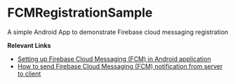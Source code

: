 # FCMRegistrationSample

A simple Android App to demonstrate Firebase cloud messaging registration

<b>Relevant Links</b>

* <a href="http://opensourceforgeeks.blogspot.in/2016/11/setting-up-firebase-cloud-messaging-fcm.html">Setting up Firebase Cloud Messaging (FCM) in Android application</a>
* <a href="http://opensourceforgeeks.blogspot.in/2016/11/how-to-send-firebase-cloud-messaging.html">How to send Firebase Cloud Messaging (FCM) notification from server to client</a>
